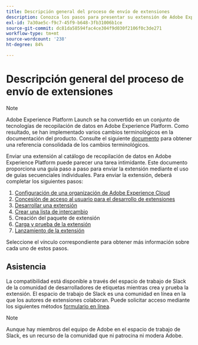 ```yaml
---
title: Descripción general del proceso de envío de extensiones
description: Conozca los pasos para presentar su extensión de Adobe Experience Platform desde el desarrollo hasta el lanzamiento.
exl-id: 7a30ae5c-f9c7-45f9-b648-3fb31006b1ce
source-git-commit: dc81da58594fac4ce304f9d030f2106f0c3de271
workflow-type: tm+mt
source-wordcount: '238'
ht-degree: 84%

---
```


# Descripción general del proceso de envío de extensiones

>[!NOTE]
>
>Adobe Experience Platform Launch se ha convertido en un conjunto de tecnologías de recopilación de datos en Adobe Experience Platform. Como resultado, se han implementado varios cambios terminológicos en la documentación del producto. Consulte el siguiente [documento](../../term-updates.md) para obtener una referencia consolidada de los cambios terminológicos.

Enviar una extensión al catálogo de recopilación de datos en Adobe Experience Platform puede parecer una tarea intimidante. Este documento proporciona una guía paso a paso para enviar la extensión mediante el uso de guías secuenciales individuales. Para enviar la extensión, deberá completar los siguientes pasos:

1. [Configuración de una organización de Adobe Experience Cloud](./setup.md)
1. [Concesión de acceso al usuario para el desarrollo de extensiones](./access.md)
1. [Desarrollar una extensión](./develop.md)
1. [Crear una lista de intercambio](./create-listing.md)
1. Creación del paquete de extensión
1. [Carga y prueba de la extensión](./upload-and-test.md)
1. [Lanzamiento de la extensión](./release.md)

Seleccione el vínculo correspondiente para obtener más información sobre cada uno de estos pasos.

## Asistencia

La compatibilidad está disponible a través del espacio de trabajo de Slack de la comunidad de desarrolladores de etiquetas mientras crea y prueba la extensión. El espacio de trabajo de Slack es una comunidad en línea en la que los autores de extensiones colaboran. Puede solicitar acceso mediante los siguientes métodos [formulario en línea](https://docs.google.com/forms/d/e/1FAIpQLScq1m63YkDrRpvPLhzUqtfoleWiDDTTXZsSivIXRfFdlSMzpQ/viewform).

>[!NOTE]
>
>Aunque hay miembros del equipo de Adobe en el espacio de trabajo de Slack, es un recurso de la comunidad que ni patrocina ni modera Adobe.
